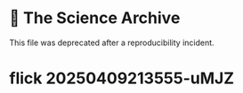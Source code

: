 # 🧪 The Science Archive

This file was deprecated after a reproducibility incident.
# flick 20250409213555-uMJZ
